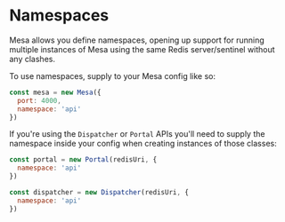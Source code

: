 # Namespaces
Mesa allows you define namespaces, opening up support for running multiple instances of Mesa using the same Redis server/sentinel without any clashes.

To use namespaces, supply  to your Mesa config like so:
```js
const mesa = new Mesa({
  port: 4000,
  namespace: 'api'
})
```

If you're using the `Dispatcher` or `Portal` APIs you'll need to supply the namespace inside your config when creating instances of those classes:
```js
const portal = new Portal(redisUri, {
  namespace: 'api'
})

const dispatcher = new Dispatcher(redisUri, {
  namespace: 'api'
})
```
